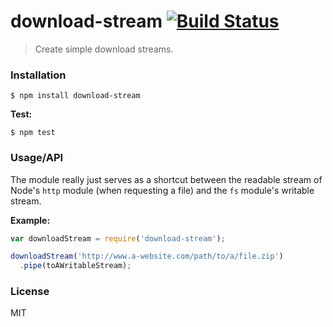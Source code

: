 # download-stream [![Build Status](https://travis-ci.org/roryrjb/download-stream.svg?branch=master)](https://travis-ci.org/roryrjb/download-stream)

> Create simple download streams.

### Installation

```
$ npm install download-stream
```

__Test:__

```
$ npm test
```

### Usage/API

The module really just serves as a shortcut between the readable stream of Node's `http` module (when requesting a file) and the `fs` module's writable stream.

__Example:__

```javascript
var downloadStream = require('download-stream');

downloadStream('http://www.a-website.com/path/to/a/file.zip')
  .pipe(toAWritableStream);
```

### License

MIT
